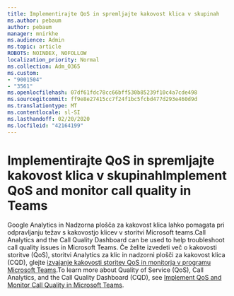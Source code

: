 ```yaml
---
title: Implementirajte QoS in spremljajte kakovost klica v skupinah
ms.author: pebaum
author: pebaum
manager: mnirkhe
ms.audience: Admin
ms.topic: article
ROBOTS: NOINDEX, NOFOLLOW
localization_priority: Normal
ms.collection: Adm_O365
ms.custom:
- "9001504"
- "3561"
ms.openlocfilehash: 07df61fdc78cc66bff530b85239f10c4a7cde498
ms.sourcegitcommit: ff9e8e27415cc7f24f1bc5fcbd477d293e460d9d
ms.translationtype: MT
ms.contentlocale: sl-SI
ms.lasthandoff: 02/20/2020
ms.locfileid: "42164199"
---
```

# <a name="implement-qos-and-monitor-call-quality-in-teams"></a><span data-ttu-id="26231-102">Implementirajte QoS in spremljajte kakovost klica v skupinah</span><span class="sxs-lookup"><span data-stu-id="26231-102">Implement QoS and monitor call quality in Teams</span></span>

<span data-ttu-id="26231-103">Google Analytics in Nadzorna plošča za kakovost klica lahko pomagata pri odpravljanju težav s kakovostjo klicev v storitvi Microsoft teams.</span><span class="sxs-lookup"><span data-stu-id="26231-103">Call Analytics and the Call Quality Dashboard can be used to help troubleshoot call quality issues in Microsoft Teams.</span></span> <span data-ttu-id="26231-104">Če želite izvedeti več o kakovosti storitve (QoS), storitvi Analytics za klic in nadzorni plošči za kakovost klica (CQD), glejte [izvajanje kakovosti storitev QoS in monitorja v programu Microsoft Teams](https://docs.microsoft.com/en-us/microsoftteams/monitor-call-quality-qos).</span><span class="sxs-lookup"><span data-stu-id="26231-104">To learn more about Quality of Service (QoS), Call Analytics, and the Call Quality Dashboard (CQD), see [Implement QoS and Monitor Call Quality in Microsoft Teams](https://docs.microsoft.com/en-us/microsoftteams/monitor-call-quality-qos).</span></span> 

